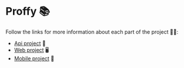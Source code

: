 # Proffy 📚

Follow the links for more information about each part of the project 👨‍💻:
<br/>
<ul>
  <li>
    <a href="https://github.com/jhonpedro/Proffy/tree/master/backend">Api project</a> 🔌
  </li>
  <li>
    <a href="https://github.com/jhonpedro/Proffy/tree/master/web">Web project</a> 🖥
  </li>
  <li>
    <a href="https://github.com/jhonpedro/Proffy/tree/master/mobile">Mobile project</a> 📱
  </li>
</ul>
